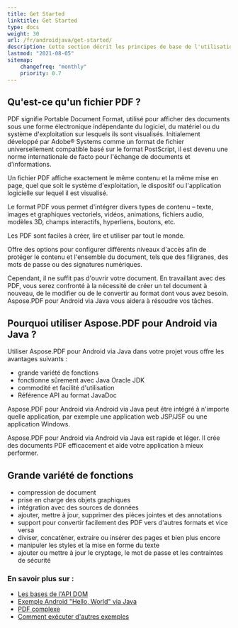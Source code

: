 ```yaml
---
title: Get Started
linktitle: Get Started
type: docs
weight: 30
url: /fr/androidjava/get-started/
description: Cette section décrit les principes de base de l'utilisation de Aspose.PDF pour Android via Java. Elle démontre également des exemples simples et complexes de création d'un document PDF
lastmod: "2021-08-05"   
sitemap: 
    changefreq: "monthly"
    priority: 0.7
---
```


## Qu'est-ce qu'un fichier PDF ?

PDF signifie Portable Document Format, utilisé pour afficher des documents sous une forme électronique indépendante du logiciel, du matériel ou du système d'exploitation sur lesquels ils sont visualisés. Initialement développé par Adobe® Systems comme un format de fichier universellement compatible basé sur le format PostScript, il est devenu une norme internationale de facto pour l'échange de documents et d'informations.

Un fichier PDF affiche exactement le même contenu et la même mise en page, quel que soit le système d'exploitation, le dispositif ou l'application logicielle sur lequel il est visualisé.

Le format PDF vous permet d'intégrer divers types de contenu – texte, images et graphiques vectoriels, vidéos, animations, fichiers audio, modèles 3D, champs interactifs, hyperliens, boutons, etc.

Les PDF sont faciles à créer, lire et utiliser par tout le monde.

Offre des options pour configurer différents niveaux d'accès afin de protéger le contenu et l'ensemble du document, tels que des filigranes, des mots de passe ou des signatures numériques.

Cependant, il ne suffit pas d'ouvrir votre document. En travaillant avec des PDF, vous serez confronté à la nécessité de créer un tel document à nouveau, de le modifier ou de le convertir au format dont vous avez besoin. Aspose.PDF pour Android via Java vous aidera à résoudre vos tâches.

## Pourquoi utiliser Aspose.PDF pour Android via Java ?

Utiliser Aspose.PDF pour Android via Java dans votre projet vous offre les avantages suivants :

- grande variété de fonctions
- fonctionne sûrement avec Java Oracle JDK
- commodité et facilité d'utilisation
- Référence API au format JavaDoc

Aspose.PDF pour Android via Android via Java peut être intégré à n'importe quelle application, par exemple une application web JSP/JSF ou une application Windows.

Aspose.PDF pour Android via Android via Java est rapide et léger. Il crée des documents PDF efficacement et aide votre application à mieux performer.

## Grande variété de fonctions

- compression de document
- prise en charge des objets graphiques
- intégration avec des sources de données
- ajouter, mettre à jour, supprimer des pièces jointes et des annotations
- support pour convertir facilement des PDF vers d'autres formats et vice versa
- diviser, concaténer, extraire ou insérer des pages et bien plus encore
- manipuler les styles et la mise en forme du texte
- ajouter ou mettre à jour le cryptage, le mot de passe et les contraintes de sécurité

### En savoir plus sur :

- [Les bases de l'API DOM](/pdf/fr/androidjava/basics-of-dom-api/)
- [Exemple Android "Hello, World" via Java](/pdf/fr/androidjava/hello-world-example/)
- [PDF complexe](/pdf/fr/androidjava/complex-pdf-example/)
- [Comment exécuter d'autres exemples](/pdf/fr/androidjava/how-to-run-other-examples/)
